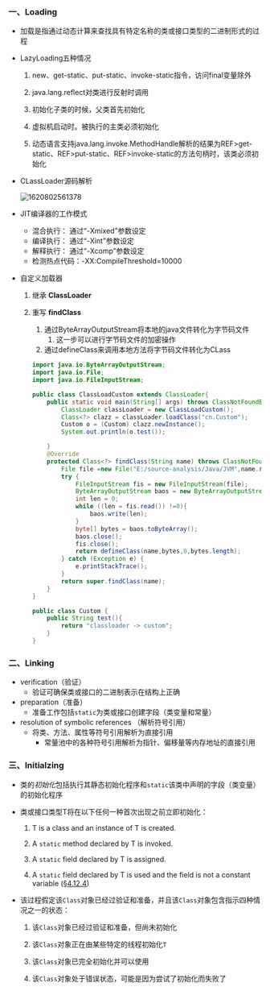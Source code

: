 

### 一、Loading

* 加载是指通过动态计算来查找具有特定名称的类或接口类型的二进制形式的过程 

* LazyLoading五种情况

  1. new、get-static、put-static、invoke-static指令，访问final变量除外

  2. java.lang.reflect对类进行反射时调用

  3. 初始化子类的时候，父类首先初始化

  4. 虚拟机启动时。被执行的主类必须初始化

  5. 动态语言支持java.lang.invoke.MethodHandle解析的结果为REF>get-static、REF>put-static、REF>invoke-static的方法句柄时，该类必须初始化

* CLassLoader源码解析

  ![1620802561378](https://img-blog.csdnimg.cn/2021051215332078.png?x-oss-process=image/watermark,type_ZmFuZ3poZW5naGVpdGk,shadow_10,text_aHR0cHM6Ly9ibG9nLmNzZG4ubmV0L3FxXzQyODI5ODM1,size_16,color_FFFFFF,t_70#pic_center)

* JIT编译器的工作模式

  * 混合执行： 通过“-Xmixed”参数设定 
  * 编译执行： 通过“-Xint”参数设定 
  * 解释执行： 通过“-Xcomp”参数设定 
  * 检测热点代码：-XX:CompileThreshold=10000

* 自定义加载器

  1. 继承 **ClassLoader**

  2. 重写 **findClass**

     1. 通过ByteArrayOutputStream将本地的java文件转化为字节码文件
        1. 这一步可以进行字节码文件的加密操作
     2. 通过defineClass来调用本地方法将字节码文件转化为CLass

     ~~~java
     import java.io.ByteArrayOutputStream;
     import java.io.File;
     import java.io.FileInputStream;
     
     public class ClassLoadCustom extends ClassLoader{
         public static void main(String[] args) throws ClassNotFoundException, IllegalAccessException, InstantiationException {
             ClassLoader classLoader = new ClassLoadCustom();
             Class<?> clazz = classLoader.loadClass("cn.Custom");
             Custom o = (Custom) clazz.newInstance();
             System.out.println(o.test());
     
         }
         @Override
         protected Class<?> findClass(String name) throws ClassNotFoundException {
             File file =new File("E:/source-analysis/Java/JVM",name.replaceAll(".","/").concat(".class"));
             try {
                 FileInputStream fis = new FileInputStream(file);
                 ByteArrayOutputStream baos = new ByteArrayOutputStream();
                 int len = 0;
                 while ((len = fis.read()) !=0){
                     baos.write(len);
                 }
                 byte[] bytes = baos.toByteArray();
                 baos.close();
                 fis.close();
                 return defineClass(name,bytes,0,bytes.length);
             } catch (Exception e) {
                 e.printStackTrace();
             }
             return super.findClass(name);
         }
     }
     ~~~

     ~~~.java
     public class Custom {
         public String test(){
             return "classloader -> custom";
         }
     }
     ~~~

### 二、Linking

* verification（验证）
  * 验证可确保类或接口的二进制表示在结构上正确 
* preparation（准备）
  * 准备工作包括`static`为类或接口创建字段（类变量和常量） 
* resolution of symbolic references （解析符号引用）
  * 将类、方法、属性等符号引用解析为直接引用
    * 常量池中的各种符号引用解析为指针、偏移量等内存地址的直接引用

### 三、Initialzing

*  类的*初始化*包括执行其静态初始化程序和`static`该类中声明的字段（类变量）的初始化程序 

*  类或接口类型T将在以下任何一种首次出现之前立即初始化： 

   1. T is a class and an instance of T is created.

   2. A `static` method declared by T is invoked.

   3. A `static` field declared by T is assigned.

   4. A `static` field declared by T is used and the field is not a constant variable ([§4.12.4](https://docs.oracle.com/javase/specs/jls/se8/html/jls-4.html#jls-4.12.4))

*  该过程假定该`Class`对象已经过验证和准备，并且该`Class`对象包含指示四种情况之一的状态： 

   1. 该`Class`对象已经过验证和准备，但尚未初始化

   2. 该`Class`对象正在由某些特定的线程初始化`T`

   3. 该`Class`对象已完全初始化并可以使用

   4. 该`Class`对象处于错误状态，可能是因为尝试了初始化而失败了